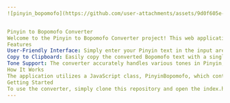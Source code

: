 ```yaml
---
![pinyin_bopomofo](https://github.com/user-attachments/assets/9d0f605e-fdfc-40bb-aa8c-0e7b9729218a)


Pinyin to Bopomofo Converter
Welcome to the Pinyin to Bopomofo Converter project! This web application allows users to easily convert Pinyin text with tone marks into Bopomofo, a phonetic system used in Mandarin Chinese.
Features
User-Friendly Interface: Simply enter your Pinyin text in the input area, and click the "Convert to Bopomofo" button to see the results instantly.
Copy to Clipboard: Easily copy the converted Bopomofo text with a single click using the copy button.
Tone Support: The converter accurately handles various tones in Pinyin, ensuring that the output reflects the correct pronunciation.
How It Works
The application utilizes a JavaScript class, PinyinBopomofo, which contains mappings for Pinyin tones, initials, finals, and special syllables. The conversion process involves normalizing the input Pinyin, identifying its components, and then mapping them to their corresponding Bopomofo characters.
Getting Started
To use the converter, simply clone this repository and open the index.html file in your web browser. You can also access the live demo at ![Pinyin to Bopomofo Converter] (https://mojibiz.github.io/pinyin_bopomofo_converter_page/).
---
```

